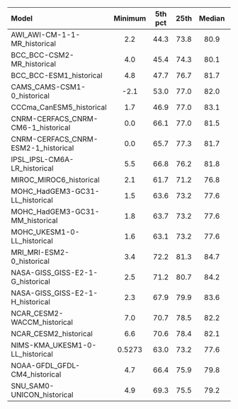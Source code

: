 Model | Minimum | 5th pct | 25th | Median | 75th | 95th pct | Maximum
 :-- |  :--:  |  :--:  |  :--:  |  :--:  |  :--:  |  :--:  |  :--: 
AWI_AWI-CM-1-1-MR_historical |     2.2 |    44.3 |    73.8 |    80.9 |    89.6 |    95.9 |   106.3
BCC_BCC-CSM2-MR_historical |     4.0 |    45.4 |    74.3 |    80.1 |    88.9 |    96.0 |    99.9
BCC_BCC-ESM1_historical |     4.8 |    47.7 |    76.7 |    81.7 |    90.0 |    96.2 |   100.0
CAMS_CAMS-CSM1-0_historical |    -2.1 |    53.0 |    77.0 |    82.0 |    89.1 |    95.6 |   100.0
CCCma_CanESM5_historical |     1.7 |    46.9 |    77.0 |    83.1 |    88.9 |    94.7 |   100.0
CNRM-CERFACS_CNRM-CM6-1_historical | 0.0 |    66.1 |    77.0 |    81.5 |    85.8 |    92.1 |   100.0
CNRM-CERFACS_CNRM-ESM2-1_historical | 0.0 |    65.7 |    77.3 |    81.7 |    86.1 |    92.3 |   100.0
IPSL_IPSL-CM6A-LR_historical |     5.5 |    66.8 |    76.2 |    81.8 |    88.9 |    96.9 |   113.4
MIROC_MIROC6_historical |     2.1 |    61.7 |    71.2 |    76.8 |    84.8 |   102.2 |   183.8
MOHC_HadGEM3-GC31-LL_historical |     1.5 |    63.6 |    73.2 |    77.6 |    84.9 |    98.1 |   170.3
MOHC_HadGEM3-GC31-MM_historical |     1.8 |    63.7 |    73.2 |    77.6 |    84.8 |    97.8 |   166.7
MOHC_UKESM1-0-LL_historical |     1.6 |    63.1 |    73.2 |    77.6 |    84.9 |    98.7 |   170.6
MRI_MRI-ESM2-0_historical |     3.4 |    72.2 |    81.3 |    84.7 |    88.7 |    98.2 |   169.6
NASA-GISS_GISS-E2-1-G_historical |     2.5 |    71.2 |    80.7 |    84.2 |    89.1 |   103.5 |   230.4
NASA-GISS_GISS-E2-1-H_historical |     2.3 |    67.9 |    79.9 |    83.6 |    89.2 |   105.7 |   188.8
NCAR_CESM2-WACCM_historical |     7.0 |    70.7 |    78.5 |    82.2 |    86.9 |   105.7 |   137.5
NCAR_CESM2_historical |     6.6 |    70.6 |    78.4 |    82.1 |    86.4 |   102.7 |   137.1
NIMS-KMA_UKESM1-0-LL_historical |  0.5273 |    63.0 |    73.2 |    77.6 |    84.9 |    98.8 |   175.1
NOAA-GFDL_GFDL-CM4_historical |     4.7 |    66.4 |    75.9 |    79.8 |    84.7 |    96.1 |   102.9
SNU_SAM0-UNICON_historical |     4.9 |    69.3 |    75.5 |    79.2 |    84.5 |   103.2 |   150.7
